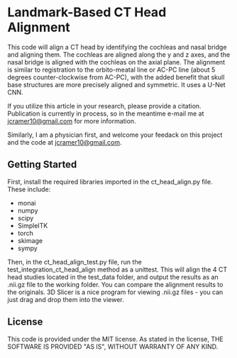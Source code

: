 # Landmark-Based CT Head Alignment
This code will align a CT head by identifying the cochleas and nasal bridge and aligning them. The cochleas are aligned along the y and z axes, and the nasal bridge is aligned with the cochleas on the axial plane. The alignment is similar to registration to the orbito-meatal line or AC-PC line (about 5 degrees counter-clockwise from AC-PC), with the added benefit that skull base structures are more precisely aligned and symmetric. It uses a U-Net CNN. 

If you utilize this article in your research, please provide a citation. Publication is currently in process, so in the meantime e-mail me at jcramer10@gmail.com for more information.

Similarly, I am a physician first, and welcome your feedack on this project and the code at jcramer10@gmail.com.

## Getting Started
First, install the required libraries imported in the ct_head_align.py file. These include:
* monai
* numpy
* scipy
* SimpleITK
* torch
* skimage
* sympy

Then, in the ct_head_align_test.py file, run the test_integration_ct_head_align method as a unittest. This will align the 4 CT head studies located in the test_data folder, and output the results as an .nii.gz file to the working folder. You can compare the alignment results to the originals. 3D Slicer is a nice program for viewing .nii.gz files - you can just drag and drop them into the viewer.

## License
This code is provided under the MIT license. As stated in the license, THE SOFTWARE IS PROVIDED "AS IS", WITHOUT WARRANTY OF ANY KIND.
